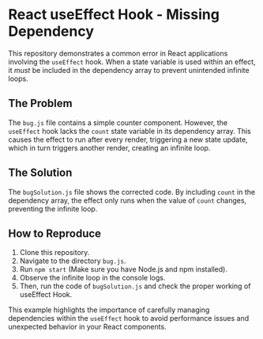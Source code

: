 # React useEffect Hook - Missing Dependency

This repository demonstrates a common error in React applications involving the `useEffect` hook.  When a state variable is used within an effect, it *must* be included in the dependency array to prevent unintended infinite loops.

## The Problem

The `bug.js` file contains a simple counter component. However, the `useEffect` hook lacks the `count` state variable in its dependency array.  This causes the effect to run after every render, triggering a new state update, which in turn triggers another render, creating an infinite loop.

## The Solution

The `bugSolution.js` file shows the corrected code. By including `count` in the dependency array, the effect only runs when the value of `count` changes, preventing the infinite loop.

## How to Reproduce

1. Clone this repository.
2. Navigate to the directory `bug.js`.
3. Run `npm start` (Make sure you have Node.js and npm installed).
4. Observe the infinite loop in the console logs.
5. Then, run the code of `bugSolution.js` and check the proper working of useEffect Hook.

This example highlights the importance of carefully managing dependencies within the `useEffect` hook to avoid performance issues and unexpected behavior in your React components.